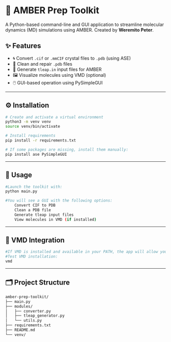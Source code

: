 # 🧪 AMBER Prep Toolkit

A Python-based command-line and GUI application to streamline molecular dynamics (MD) simulations using AMBER. Created by **Weremito Peter**.

## ✨ Features

- 🌀 Convert `.cif` or `.mmCIF` crystal files to `.pdb` (using ASE)
- 🧼 Clean and repair `.pdb` files
- 📜 Generate `tleap.in` input files for AMBER
- 🖼️ Visualize molecules using VMD (optional)
- 🖱️ GUI-based operation using PySimpleGUI

---

## ⚙️ Installation
```bash
# Create and activate a virtual environment
python3 -m venv venv
source venv/bin/activate

# Install requirements
pip install -r requirements.txt

# If some packages are missing, install them manually:
pip install ase PySimpleGUI
```
---

## 🚀 Usage
```bash
#Launch the toolkit with:
python main.py

#You will see a GUI with the following options:
    Convert CIF to PDB
    Clean a PDB file
    Generate tleap input files
    View molecules in VMD (if installed)
```
---

## 🧪 VMD Integration
```bash
#If VMD is installed and available in your PATH, the app will allow you to open .pdb files in VMD for visualization.
#Test VMD installation:
vmd
```
---

## 🗂️ Project Structure
```bash
amber-prep-toolkit/
├── main.py
├── modules/
│   ├── converter.py
│   ├── tleap_generator.py
│   └── utils.py
├── requirements.txt
├── README.md
└── venv/
```
